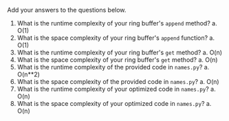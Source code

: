 Add your answers to the questions below.

1. What is the runtime complexity of your ring buffer's `append` method?
    a. O(1)
2. What is the space complexity of your ring buffer's `append` function?
    a. O(1)
3. What is the runtime complexity of your ring buffer's `get` method?
    a. O(n)
4. What is the space complexity of your ring buffer's `get` method?
    a. O(n)
5. What is the runtime complexity of the provided code in `names.py`?
    a. O(n**2)
6. What is the space complexity of the provided code in `names.py`?
    a. O(n)
7. What is the runtime complexity of your optimized code in `names.py`?
    a. O(n)
8. What is the space complexity of your optimized code in `names.py`?
    a. O(n)
